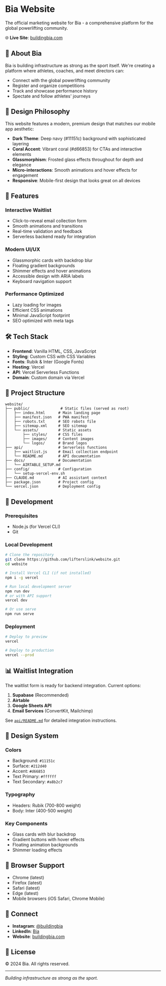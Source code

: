 # Bia Website

The official marketing website for Bia - a comprehensive platform for the global powerlifting community.

🌐 **Live Site**: [buildingbia.com](https://buildingbia.com)

## 🎯 About Bia

Bia is building infrastructure as strong as the sport itself. We're creating a platform where athletes, coaches, and meet directors can:
- Connect with the global powerlifting community
- Register and organize competitions
- Track and showcase performance history
- Spectate and follow athletes' journeys

## 🎨 Design Philosophy

This website features a modern, premium design that matches our mobile app aesthetic:

- **Dark Theme**: Deep navy (#11151c) background with sophisticated layering
- **Coral Accent**: Vibrant coral (#d66853) for CTAs and interactive elements
- **Glassmorphism**: Frosted glass effects throughout for depth and elegance
- **Micro-interactions**: Smooth animations and hover effects for engagement
- **Responsive**: Mobile-first design that looks great on all devices

## 🚀 Features

### Interactive Waitlist
- Click-to-reveal email collection form
- Smooth animations and transitions
- Real-time validation and feedback
- Serverless backend ready for integration

### Modern UI/UX
- Glassmorphic cards with backdrop blur
- Floating gradient backgrounds
- Shimmer effects and hover animations
- Accessible design with ARIA labels
- Keyboard navigation support

### Performance Optimized
- Lazy loading for images
- Efficient CSS animations
- Minimal JavaScript footprint
- SEO optimized with meta tags

## 🛠 Tech Stack

- **Frontend**: Vanilla HTML, CSS, JavaScript
- **Styling**: Custom CSS with CSS Variables
- **Fonts**: Rubik & Inter (Google Fonts)
- **Hosting**: Vercel
- **API**: Vercel Serverless Functions
- **Domain**: Custom domain via Vercel

## 📁 Project Structure

```
website/
├── public/              # Static files (served as root)
│   ├── index.html      # Main landing page
│   ├── manifest.json   # PWA manifest
│   ├── robots.txt      # SEO robots file
│   ├── sitemap.xml     # SEO sitemap
│   └── assets/         # Static assets
│       ├── styles/     # CSS files
│       ├── images/     # Content images
│       └── logos/      # Brand logos
├── api/                # Serverless functions
│   ├── waitlist.js     # Email collection endpoint
│   └── README.md       # API documentation
├── docs/               # Documentation
│   └── AIRTABLE_SETUP.md
├── config/             # Configuration
│   └── setup-vercel-env.sh
├── CLAUDE.md           # AI assistant context
├── package.json        # Project config
└── vercel.json         # Deployment config
```

## 🔧 Development

### Prerequisites
- Node.js (for Vercel CLI)
- Git

### Local Development
```bash
# Clone the repository
git clone https://github.com/lifterslink/website.git
cd website

# Install Vercel CLI (if not installed)
npm i -g vercel

# Run local development server
npm run dev
# or with API support
vercel dev

# Or use serve
npm run serve
```

### Deployment
```bash
# Deploy to preview
vercel

# Deploy to production
vercel --prod
```

## 📊 Waitlist Integration

The waitlist form is ready for backend integration. Current options:

1. **Supabase** (Recommended)
2. **Airtable**
3. **Google Sheets API**
4. **Email Services** (ConvertKit, Mailchimp)

See [`api/README.md`](api/README.md) for detailed integration instructions.

## 🎨 Design System

### Colors
- Background: `#11151c`
- Surface: `#212d40`
- Accent: `#d66853`
- Text Primary: `#ffffff`
- Text Secondary: `#a8b2c7`

### Typography
- Headers: Rubik (700-800 weight)
- Body: Inter (400-500 weight)

### Key Components
- Glass cards with blur backdrop
- Gradient buttons with hover effects
- Floating animation backgrounds
- Shimmer loading effects

## 📱 Browser Support

- Chrome (latest)
- Firefox (latest)
- Safari (latest)
- Edge (latest)
- Mobile browsers (iOS Safari, Chrome Mobile)

## 🤝 Connect

- **Instagram**: [@buildingbia](https://www.instagram.com/buildingbia/)
- **LinkedIn**: [Bia](https://www.linkedin.com/company/buildingbia/)
- **Website**: [buildingbia.com](https://buildingbia.com)

## 📄 License

© 2024 Bia. All rights reserved.

---

*Building infrastructure as strong as the sport.*